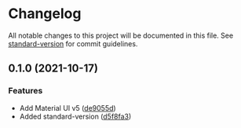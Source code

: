 # Changelog

All notable changes to this project will be documented in this file. See [standard-version](https://github.com/conventional-changelog/standard-version) for commit guidelines.

## 0.1.0 (2021-10-17)


### Features

* Add Material UI v5 ([de9055d](https://github.com/claytonfbell/claybell-net2/commit/de9055dfdddd1df291be0e86d2541a73ba3deea0))
* Added standard-version ([d5f8fa3](https://github.com/claytonfbell/claybell-net2/commit/d5f8fa3644c5e1b5d93315c83c4bdff79494fc25))
